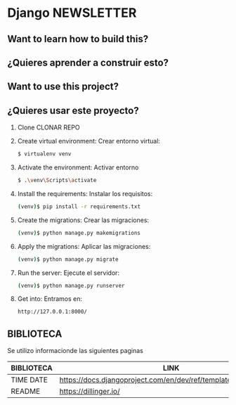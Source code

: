# Django NEWSLETTER

## Want to learn how to build this?
## ¿Quieres aprender a construir esto?

## Want to use this project?
## ¿Quieres usar este proyecto?

1. Clone
    CLONAR REPO

1. Create virtual environment:
Crear entorno virtual:

    ```sh
    $ virtualenv venv
    ```

1. Activate the environment:
Activar entorno
    ```sh
    $ .\venv\Scripts\activate  
    ```

1. Install the requirements:
Instalar los requisitos:

    ```sh
    (venv)$ pip install -r requirements.txt
    ```

1. Create the migrations:
Crear las migraciones:

    ```sh
    (venv)$ python manage.py makemigrations
    ```

1. Apply the migrations:
Aplicar las migraciones:

    ```sh
    (venv)$ python manage.py migrate
    ```

1. Run the server:
Ejecute el servidor:

    ```sh
    (venv)$ python manage.py runserver
    ```
1. Get into:
Entramos en:
    ```sh
    http://127.0.0.1:8000/ 
    ```


## BIBLIOTECA
Se utilizo informacionde las siguientes paginas

| BIBLIOTECA | LINK |
| ------ | ------ |
| TIME DATE | https://docs.djangoproject.com/en/dev/ref/templates/builtins/#date |
| README | https://dillinger.io/ |
